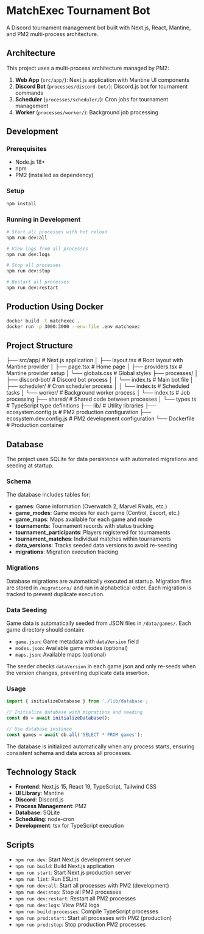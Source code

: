 # MatchExec Tournament Bot

A Discord tournament management bot built with Next.js, React, Mantine, and PM2 multi-process architecture.

## Architecture

This project uses a multi-process architecture managed by PM2:

1. **Web App** (`src/app/`): Next.js application with Mantine UI components
2. **Discord Bot** (`processes/discord-bot/`): Discord.js bot for tournament commands
3. **Scheduler** (`processes/scheduler/`): Cron jobs for tournament management
4. **Worker** (`processes/worker/`): Background job processing

## Development

### Prerequisites
- Node.js 18+
- npm
- PM2 (installed as dependency)

### Setup
```bash
npm install
```

### Running in Development
```bash
# Start all processes with hot reload
npm run dev:all

# View logs from all processes
npm run dev:logs

# Stop all processes
npm run dev:stop

# Restart all processes
npm run dev:restart
```

## Production Using Docker
```bash
docker build -t matchexec .
docker run -p 3000:3000 --env-file .env matchexec
```

## Project Structure

├── src/app/                 # Next.js application
│   ├── layout.tsx          # Root layout with Mantine provider
│   ├── page.tsx            # Home page
│   ├── providers.tsx       # Mantine provider setup
│   └── globals.css         # Global styles
├── processes/
│   ├── discord-bot/        # Discord bot process
│   │   └── index.ts        # Main bot file
│   ├── scheduler/          # Cron scheduler process
│   │   └── index.ts        # Scheduled tasks
│   └── worker/             # Background worker process
│       └── index.ts        # Job processing
├── shared/                 # Shared code between processes
│   └── types.ts            # TypeScript type definitions
├── lib/                    # Utility libraries
├── ecosystem.config.js     # PM2 production configuration
├── ecosystem.dev.config.js # PM2 development configuration
└── Dockerfile             # Production container

## Database

The project uses SQLite for data persistence with automated migrations and seeding at startup.

### Schema

The database includes tables for:

- **games**: Game information (Overwatch 2, Marvel Rivals, etc.)
- **game_modes**: Game modes for each game (Control, Escort, etc.)
- **game_maps**: Maps available for each game and mode
- **tournaments**: Tournament records with status tracking
- **tournament_participants**: Players registered for tournaments
- **tournament_matches**: Individual matches within tournaments
- **data_versions**: Tracks seeded data versions to avoid re-seeding
- **migrations**: Migration execution tracking

### Migrations

Database migrations are automatically executed at startup. Migration files are stored in `/migrations/` and run in alphabetical order. Each migration is tracked to prevent duplicate execution.

### Data Seeding

Game data is automatically seeded from JSON files in `/data/games/`. Each game directory should contain:

- `game.json`: Game metadata with `dataVersion` field
- `modes.json`: Available game modes (optional)
- `maps.json`: Available maps (optional)

The seeder checks `dataVersion` in each game.json and only re-seeds when the version changes, preventing duplicate data insertion.

### Usage

```typescript
import { initializeDatabase } from './lib/database';

// Initialize database with migrations and seeding
const db = await initializeDatabase();

// Use database instance
const games = await db.all('SELECT * FROM games');
```

The database is initialized automatically when any process starts, ensuring consistent schema and data across all processes.


## Technology Stack

- **Frontend**: Next.js 15, React 19, TypeScript, Tailwind CSS
- **UI Library**: Mantine
- **Discord**: Discord.js
- **Process Management**: PM2
- **Database**: SQLite
- **Scheduling**: node-cron
- **Development**: tsx for TypeScript execution

## Scripts

- `npm run dev`: Start Next.js development server
- `npm run build`: Build Next.js application
- `npm run start`: Start Next.js production server
- `npm run lint`: Run ESLint
- `npm run dev:all`: Start all processes with PM2 (development)
- `npm run dev:stop`: Stop all PM2 processes
- `npm run dev:restart`: Restart all PM2 processes
- `npm run dev:logs`: View PM2 logs
- `npm run build:processes`: Compile TypeScript processes
- `npm run prod:start`: Start all processes with PM2 (production)
- `npm run prod:stop`: Stop production PM2 processes
